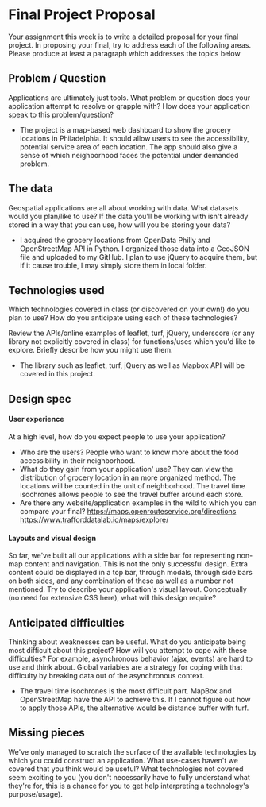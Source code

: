 # Final Project Proposal

Your assignment this week is to write a detailed proposal for your final
project. In proposing your final, try to address each of the following
areas. Please produce at least a paragraph which addresses the topics below

## Problem / Question

Applications are ultimately just tools. What problem or question does
your application attempt to resolve or grapple with? How does your
application speak to this problem/question?

* The project is a map-based web dashboard to show the grocery locations in
Philadelphia. It should allow users to see the accessibility, potential service
area of each location. The app should also give a sense of which neighborhood
faces the potential under demanded problem.

## The data

Geospatial applications are all about working with data. What datasets
would you plan/like to use? If the data you'll be working with isn't
already stored in a way that you can use, how will you be storing your data?

* I acquired the grocery locations from OpenData Philly and OpenStreetMap API in
Python. I organized those data into a GeoJSON file and uploaded to my GitHub.
I plan to use jQuery to acquire them, but if it cause trouble, I may simply
store them in local folder.

## Technologies used

Which technologies covered in class (or discovered on your own!) do you
plan to use? How do you anticipate using each of these technologies?

Review the APIs/online examples of leaflet, turf, jQuery, underscore (or
any library not explicitly covered in class) for functions/uses which
you'd like to explore. Briefly describe how you might use them.

* The library such as leaflet, turf, jQuery as well as Mapbox API will be
covered in this project.

## Design spec

#### User experience

At a high level, how do you expect people to use your application?
- Who are the users?
People who want to know more about the food accessibility in their neighborhood.
- What do they gain from your application' use?
They can view the distribution of grocery location in an more organized method.
The locations will be counted in the unit of neighborhood. The travel time
isochrones allows people to see the travel buffer around each store.
- Are there any website/application examples in the wild to which you can compare your final?
https://maps.openrouteservice.org/directions
https://www.trafforddatalab.io/maps/explore/

#### Layouts and visual design

So far, we've built all our applications with a side bar for
representing non-map content and navigation. This is not the only
successful design. Extra content could be displayed in a top bar,
through modals, through side bars on both sides, and any combination of
these as well as a number not mentioned. Try to describe your
application's visual layout. Conceptually (no need for extensive CSS
here), what will this design require?

## Anticipated difficulties

Thinking about weaknesses can be useful. What do you anticipate being
most difficult about this project? How will you attempt to cope with
these difficulties? For example, asynchronous behavior (ajax, events)
are hard to use and think about. Global variables are a strategy for
coping with that difficulty by breaking data out of the asynchronous
context.

* The travel time isochrones is the most difficult part. MapBox and
OpenStreetMap have the API to achieve this. If I cannot figure out how
to apply those APIs, the alternative would be distance buffer with turf.

## Missing pieces

We've only managed to scratch the surface of the available technologies
by which you could construct an application. What use-cases haven't we covered
that you think would be useful? What technologies not covered seem exciting to
you (you don't necessarily have to fully understand what they're for,
this is a chance for you to get help interpreting a technology's
purpose/usage).
